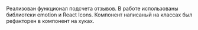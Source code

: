 Реализован функционал подсчета отзывов. В работе использованы библиотеки emotion и React Icons.
Компонент написаный на классах был рефакторен в компонент на хуках.
